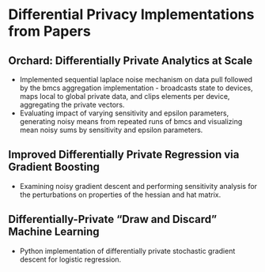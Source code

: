 # Differential Privacy Implementations from Papers

## Orchard: Differentially Private Analytics at Scale

* Implemented sequential laplace noise mechanism on data pull followed by the bmcs aggregation implementation - broadcasts state to devices, maps local to global private data, and clips elements per device, aggregating the private vectors.
* Evaluating impact of varying sensitivity and epsilon parameters, generating noisy means from repeated runs of bmcs and visualizing mean noisy sums by sensitivity and epsilon parameters.

## Improved Differentially Private Regression via Gradient Boosting

* Examining noisy gradient descent and performing sensitivity analysis for the perturbations on properties of the hessian and hat matrix.

## Differentially-Private “Draw and Discard” Machine Learning

* Python implementation of differentially private stochastic gradient descent for logistic regression.
